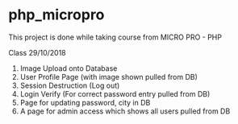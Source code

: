 # php_micropro
This project is done while taking course from MICRO PRO - PHP

Class 29/10/2018
1. Image Upload onto Database
2. User Profile Page (with image shown pulled from DB)
3. Session Destruction (Log out)
4. Login Verify (For correct password entry pulled from DB)
5. Page for updating password, city in DB
6. A page for admin access which shows all users pulled from DB
